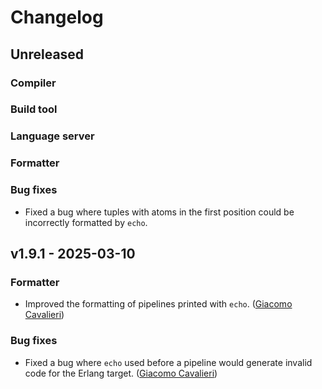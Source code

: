 # Changelog

## Unreleased

### Compiler

### Build tool

### Language server

### Formatter

### Bug fixes

- Fixed a bug where tuples with atoms in the first position could be
  incorrectly formatted by `echo`.

## v1.9.1 - 2025-03-10

### Formatter

- Improved the formatting of pipelines printed with `echo`.
  ([Giacomo Cavalieri](https://github.com/giacomocavalieri))

### Bug fixes

- Fixed a bug where `echo` used before a pipeline would generate invalid code
  for the Erlang target.
  ([Giacomo Cavalieri](https://github.com/giacomocavalieri))
